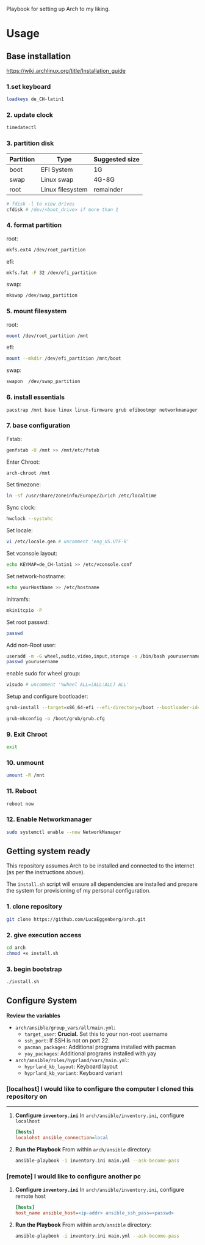 Playbook for setting up Arch to my liking.

# Usage

## Base installation

https://wiki.archlinux.org/title/Installation_guide

### 1.set keyboard 
```bash
loadkeys de_CH-latin1
```

### 2. update clock 
```bash 
timedatectl 
```

### 3. partition disk 
| Partition | Type | Suggested size |
| -------- | ------- | ------- |
| boot  | EFI System | 1G |
| swap  | Linux swap | 4G-8G |
| root  | Linux filesystem | remainder |

```bash
# fdisk -l to view drives
cfdisk # /dev/<boot_drive> if more than 1
``` 

### 4. format partition
root:
```bash
mkfs.ext4 /dev/root_partition
```
efi: 
```bash
mkfs.fat -F 32 /dev/efi_partition
```
swap:
```bash
mkswap /dev/swap_partition
```

### 5. mount filesystem
root: 
```bash
mount /dev/root_partition /mnt
```
efi:
```bash
mount --mkdir /dev/efi_partition /mnt/boot
```
swap:
```bash
swapon  /dev/swap_partition
```

### 6. install essentials 
```bash
pacstrap /mnt base linux linux-firmware grub efibootmgr networkmanager git vi nano sudo python
```

### 7. base configuration
Fstab:
```bash
genfstab -U /mnt >> /mnt/etc/fstab
```

Enter Chroot:
```bash
arch-chroot /mnt
```
Set timezone:
```bash
ln -sf /usr/share/zoneinfo/Europe/Zurich /etc/localtime
```
Sync clock: 
```bash
hwclock --systohc
```
Set locale:
```bash
vi /etc/locale.gen # uncomment 'eng_US.UTF-8'
```
Set vconsole layout:
```bash
echo KEYMAP=de_CH-latin1 >> /etc/vconsole.conf
```
Set network-hostname:
```bash
echo yourHostName >> /etc/hostname
```
Initramfs:
```bash 
mkinitcpio -P
```
Set root passwd:
```bash
passwd
```
Add non-Root user:
```bash
useradd -m -G wheel,audio,video,input,storage -s /bin/bash yourusername
passwd yourusername
```
enable sudo for wheel group:
```bash
visudo # uncomment '%wheel ALL=(ALL:ALL) ALL'
```
Setup and configure bootloader:
```bash
grub-install --target=x86_64-efi --efi-directory=/boot --bootloader-id=GRUB

grub-mkconfig -o /boot/grub/grub.cfg
```

### 9. Exit Chroot 
```bash
exit
```

### 10. unmount 
```bash
umount -R /mnt
```

### 11. Reboot
```bash
reboot now
```

### 12. Enable Networkmanager 
```bash
sudo systemctl enable --now NetworkManager
```

## Getting system ready
This repository assumes Arch to be installed and connected to the internet (as per the instructions above).

The `install.sh` script will ensure all dependencies are installed and prepare the system for provisioning of my personal configuration.

### 1. clone repository
```bash
git clone https://github.com/LucaEggenberg/arch.git
```

### 2. give execution access
```bash
cd arch
chmod +x install.sh
```

### 3. begin bootstrap
```bash
./install.sh
```

## Configure System

**Review the variables**
* `arch/ansible/group_vars/all/main.yml`:
    * `target_user`: **Crucial.** Set this to your non-root username
    * `ssh_port`: If SSH is not on port 22.
    * `pacman_packages`: Additional programs installed with pacman
    * `yay_packages`: Additional programs installed with yay
* `arch/ansible/roles/hyprland/vars/main.yml`:
    * `hyprland_kb_layout`: Keyboard layout
    * `hyprland_kb_variant`: Keyboard variant

### [localhost] I would like to configure the computer I cloned this repository on 
--- 
1. **Configure `inventory.ini`**
    In `arch/ansible/inventory.ini`, configure `localhost`
    ```ini
    [hosts]
    localohst ansible_connection=local
    ```

2. **Run the Playbook**
    From within `arch/ansible` directory:
    ```bash
    ansible-playbook -i inventory.ini main.yml --ask-become-pass
    ```

### [remote] I would like to configure another pc
1. **Configure `inventory.ini`**
    In `arch/ansible/inventory.ini`, configure remote host
    ```ini
    [hosts]
    host_name ansible_host=<ip-addr> ansible_ssh_pass=<passwd>
    ```

2. **Run the Playbook**
    From within `arch/ansible` directory:
    ```bash
    ansible-playbook -i inventory.ini main.yml --ask-become-pass
    ```